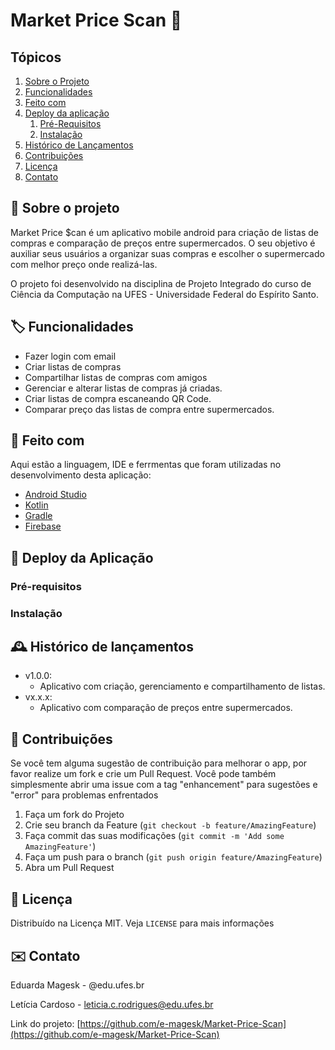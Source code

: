 # Market Price Scan :shopping_cart:

<!-- ![Kotlin](https://img.shields.io/badge/kotlin-%237F52FF.svg?style=for-the-badge&logo=kotlin&logoColor=white) ![Firebase](https://img.shields.io/badge/Firebase-039BE5?style=for-the-badge&logo=Firebase&logoColor=white) ![Android Studio](https://img.shields.io/badge/Android%20Studio-3DDC84.svg?style=for-the-badge&logo=android-studio&logoColor=white) ![Android](https://img.shields.io/static/v1?label=made%20for&message=android&color=green&style=for-the-badge&logo=ANDROID)  -->

## Tópicos
  <ol>
    <li><a href="#sobre-o-projeto">Sobre o Projeto</a></li>
    <li><a href="#funcionalidades">Funcionalidades</a></li>
    <li><a href="#feito-com">Feito com</a></li>
    <li><a href="#deploy">Deploy da aplicação</a>
        <ol>
            <li><a href="#pre-requisitos">Pré-Requisitos</a></li>
            <li><a href="#instalacao">Instalação</a></li>
        </ol>
    </li>
    <li><a href="#historico">Histórico de Lançamentos</a></li>
    <li><a href="#contribuições">Contribuições</a></li>
    <li><a href="#licenca">Licença</a></li>
    <li><a href="#contato">Contato</a></li>
  </ol>


<div id="sobre-o-projeto"> </div>

## 📝 Sobre o projeto
Market Price $can é um aplicativo mobile android para criação de listas de compras e comparação de preços entre supermercados. O seu objetivo é auxiliar seus usuários a organizar suas compras e escolher o supermercado com melhor preço onde realizá-las. 

O projeto foi desenvolvido na disciplina de Projeto Integrado do curso de Ciência da Computação na UFES - Universidade Federal do Espírito Santo.


<div id="funcionalidades"> </div>

## :label: Funcionalidades

 * Fazer login com email 
 * Criar listas de compras
 * Compartilhar listas de compras com amigos
 * Gerenciar e alterar listas de compras já criadas.
 * Criar listas de compra escaneando QR Code.
 * Comparar preço das listas de compra entre supermercados.

<div id="feito-com"> </div>

## :hammer: Feito com

Aqui estão a linguagem, IDE e ferrmentas que foram utilizadas no desenvolvimento desta aplicação:

* [Android Studio](https://developer.android.com/studio)
* [Kotlin](https://kotlinlang.org/)
* [Gradle](https://gradle.org/)
* [Firebase](https://firebase.google.com/?hl=pt)

<div id="deploy"> </div>

## :calling: Deploy da Aplicação

### Pré-requisitos
### Instalação

<div id="historico"> </div>

## :mantelpiece_clock: Histórico de lançamentos

 * v1.0.0:
   * Aplicativo com criação, gerenciamento e compartilhamento de listas.
 * vx.x.x:
   * Aplicativo com comparação de preços entre supermercados.

<div id="contribuições"> </div>

## 🤝 Contribuições

Se você tem alguma sugestão de contribuição para melhorar o app, por favor realize um fork e crie um Pull Request. Você pode também simplesmente abrir uma issue com a tag "enhancement" para sugestões e "error" para problemas enfrentados

1. Faça um fork do Projeto
2. Crie seu branch da Feature (`git checkout -b feature/AmazingFeature`)
3. Faça commit das suas modificações (`git commit -m 'Add some AmazingFeature'`)
4. Faça um push para o branch (`git push origin feature/AmazingFeature`)
5. Abra um Pull Request


<div id="licenca"> </div>

## 🔐 Licença

Distribuído na Licença MIT. Veja `LICENSE` para mais informações


<div id="contato"> </div>

## ✉️ Contato

Eduarda Magesk - @edu.ufes.br

Letícia Cardoso - leticia.c.rodrigues@edu.ufes.br

Link do projeto: [https://github.com/e-magesk/Market-Price-Scan](https://github.com/e-magesk/Market-Price-Scan)

